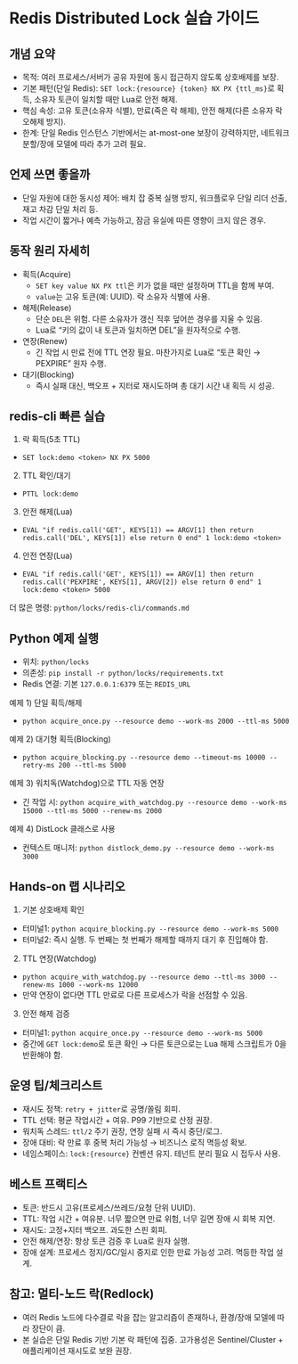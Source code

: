 # Redis Distributed Lock 실습 가이드

## 개념 요약
- 목적: 여러 프로세스/서버가 공유 자원에 동시 접근하지 않도록 상호배제를 보장.
- 기본 패턴(단일 Redis): `SET lock:{resource} {token} NX PX {ttl_ms}`로 획득, 소유자 토큰이 일치할 때만 Lua로 안전 해제.
- 핵심 속성: 고유 토큰(소유자 식별), 만료(죽은 락 해제), 안전 해제(다른 소유자 락 오해제 방지).
- 한계: 단일 Redis 인스턴스 기반에서는 at-most-one 보장이 강력하지만, 네트워크 분할/장애 모델에 따라 추가 고려 필요.

## 언제 쓰면 좋을까
- 단일 자원에 대한 동시성 제어: 배치 잡 중복 실행 방지, 워크플로우 단일 리더 선출, 재고 차감 단일 처리 등.
- 작업 시간이 짧거나 예측 가능하고, 잠금 유실에 따른 영향이 크지 않은 경우.

## 동작 원리 자세히
- 획득(Acquire)
  - `SET key value NX PX ttl`은 키가 없을 때만 설정하며 TTL을 함께 부여.
  - `value`는 고유 토큰(예: UUID). 락 소유자 식별에 사용.
- 해제(Release)
  - 단순 `DEL`은 위험. 다른 소유자가 갱신 직후 덮어쓴 경우를 지울 수 있음.
  - Lua로 “키의 값이 내 토큰과 일치하면 DEL”을 원자적으로 수행.
- 연장(Renew)
  - 긴 작업 시 만료 전에 TTL 연장 필요. 마찬가지로 Lua로 “토큰 확인 → PEXPIRE” 원자 수행.
- 대기(Blocking)
  - 즉시 실패 대신, 백오프 + 지터로 재시도하며 총 대기 시간 내 획득 시 성공.

## redis-cli 빠른 실습
1) 락 획득(5초 TTL)
- `SET lock:demo <token> NX PX 5000`

2) TTL 확인/대기
- `PTTL lock:demo`

3) 안전 해제(Lua)
- `EVAL "if redis.call('GET', KEYS[1]) == ARGV[1] then return redis.call('DEL', KEYS[1]) else return 0 end" 1 lock:demo <token>`

4) 안전 연장(Lua)
- `EVAL "if redis.call('GET', KEYS[1]) == ARGV[1] then return redis.call('PEXPIRE', KEYS[1], ARGV[2]) else return 0 end" 1 lock:demo <token> 5000`

더 많은 명령: `python/locks/redis-cli/commands.md`

## Python 예제 실행
- 위치: `python/locks`
- 의존성: `pip install -r python/locks/requirements.txt`
- Redis 연결: 기본 `127.0.0.1:6379` 또는 `REDIS_URL`

예제 1) 단일 획득/해제
- `python acquire_once.py --resource demo --work-ms 2000 --ttl-ms 5000`

예제 2) 대기형 획득(Blocking)
- `python acquire_blocking.py --resource demo --timeout-ms 10000 --retry-ms 200 --ttl-ms 5000`

예제 3) 워치독(Watchdog)으로 TTL 자동 연장
- 긴 작업 시: `python acquire_with_watchdog.py --resource demo --work-ms 15000 --ttl-ms 5000 --renew-ms 2000`

예제 4) DistLock 클래스로 사용
- 컨텍스트 매니저: `python distlock_demo.py --resource demo --work-ms 3000`

## Hands-on 랩 시나리오
1) 기본 상호배제 확인
- 터미널1: `python acquire_blocking.py --resource demo --work-ms 5000`
- 터미널2: 즉시 실행. 두 번째는 첫 번째가 해제할 때까지 대기 후 진입해야 함.

2) TTL 연장(Watchdog)
- `python acquire_with_watchdog.py --resource demo --ttl-ms 3000 --renew-ms 1000 --work-ms 12000`
- 만약 연장이 없다면 TTL 만료로 다른 프로세스가 락을 선점할 수 있음.

3) 안전 해제 검증
- 터미널1: `python acquire_once.py --resource demo --work-ms 5000`
- 중간에 `GET lock:demo`로 토큰 확인 → 다른 토큰으로는 Lua 해제 스크립트가 0을 반환해야 함.

## 운영 팁/체크리스트
- 재시도 정책: `retry + jitter`로 공명/쏠림 회피.
- TTL 선택: 평균 작업시간 + 여유. P99 기반으로 산정 권장.
- 워치독 스레드: `ttl/2` 주기 권장, 연장 실패 시 즉시 중단/로그.
- 장애 대비: 락 만료 후 중복 처리 가능성 → 비즈니스 로직 멱등성 확보.
- 네임스페이스: `lock:{resource}` 컨벤션 유지. 테넌트 분리 필요 시 접두사 사용.

## 베스트 프랙티스
- 토큰: 반드시 고유(프로세스/쓰레드/요청 단위 UUID).
- TTL: 작업 시간 + 여유분. 너무 짧으면 만료 위험, 너무 길면 장애 시 회복 지연.
- 재시도: 고정+지터 백오프. 과도한 스핀 회피.
- 안전 해제/연장: 항상 토큰 검증 후 Lua로 원자 실행.
- 장애 설계: 프로세스 정지/GC/일시 중지로 인한 만료 가능성 고려. 멱등한 작업 설계.

## 참고: 멀티-노드 락(Redlock)
- 여러 Redis 노드에 다수결로 락을 잡는 알고리즘이 존재하나, 환경/장애 모델에 따라 장단이 큼.
- 본 실습은 단일 Redis 기반 기본 락 패턴에 집중. 고가용성은 Sentinel/Cluster + 애플리케이션 재시도로 보완 권장.
